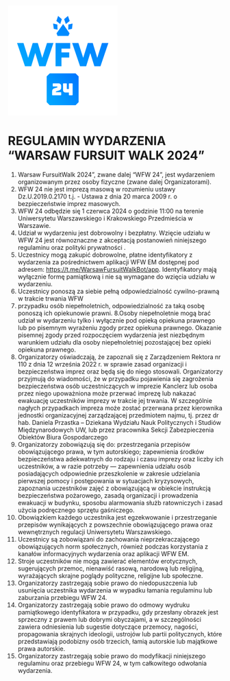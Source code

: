 <img src="./src/wfw_logo_blue.png" width="256">

# REGULAMIN WYDARZENIA “WARSAW FURSUIT WALK 2024”

1. Warsaw FursuitWalk 2024”, zwane dalej “WFW 24”, jest wydarzeniem organizowanym przez osoby fizyczne (zwane dalej Organizatorami).
2. WFW 24 nie jest imprezą masową w rozumieniu ustawy Dz.U.2019.0.2170 t.j. - Ustawa z dnia 20 marca 2009 r. o bezpieczeństwie imprez masowych.
3. WFW 24 odbędzie się 1 czerwca 2024 o godzinie 11:00 na terenie Uniwersytetu Warszawskiego i Krakowskiego Przedmieścia w Warszawie.
4. Udział w wydarzeniu jest dobrowolny i bezpłatny. Wzięcie udziału w WFW 24 jest równoznaczne z akceptacją postanowień niniejszego regulaminu oraz polityki prywatności <tu link do polityki>.
5. Uczestnicy mogą zakupić dobrowolne, płatne identyfikatory z wydarzenia za pośrednictwem aplikacji WFW EM dostępnej pod adresem: https://t.me/WarsawFursuitWalkBot/app. Identyfikatory mają wyłącznie formę pamiątkową i nie są wymagane do wzięcia udziału w wydarzeniu.
6. Uczestnicy ponoszą za siebie pełną odpowiedzialność cywilno-prawną w trakcie trwania WFW
7. przypadku osób niepełnoletnich, odpowiedzialność za taką osobę ponoszą ich opiekunowie prawni.
   8.Osoby niepełnoletnie mogą brać udział w wydarzeniu tylko i wyłącznie pod opieką opiekuna prawnego lub po pisemnym wyrażeniu zgody przez opiekuna prawnego. Okazanie pisemnej zgody przed rozpoczęciem wydarzenia jest niezbędnym warunkiem udziału dla osoby niepełnoletniej pozostającej bez opieki opiekuna prawnego.
8. Organizatorzy oświadczają, że zapoznali się z Zarządzeniem Rektora nr 110 z dnia 12 września 2022 r. w sprawie zasad organizacji i bezpieczeństwa imprez oraz będą się do niego stosowali. Organizatorzy przyjmują do wiadomości, że w przypadku pojawienia się zagrożenia bezpieczeństwa osób uczestniczących w imprezie Kanclerz lub osoba przez niego upoważniona może przerwać imprezę lub nakazać ewakuację uczestników imprezy w trakcie jej trwania. W szczególnie nagłych przypadkach impreza może zostać przerwana przez kierownika jednostki organizacyjnej zarządzającej przedmiotem najmu, tj. przez dr hab. Daniela Przastka – Dziekana Wydziału Nauk Politycznych i Studiów Międzynarodowych UW, lub przez pracownika Sekcji Zabezpieczenia Obiektów Biura Gospodarczego
9. Organizatorzy zobowiązują się do: przestrzegania przepisów obowiązującego prawa, w tym autorskiego; zapewnienia środków bezpieczeństwa adekwatnych do rodzaju i czasu imprezy oraz liczby ich uczestników, a w razie potrzeby — zapewnienia udziału osób posiadających odpowiednie przeszkolenie w zakresie udzielania pierwszej pomocy i postępowania w sytuacjach kryzysowych, zapoznania uczestników zajęć z obowiązującą w obiekcie instrukcją bezpieczeństwa pożarowego, zasadą organizacji i prowadzenia ewakuacji w budynku, sposobu alarmowania służb ratowniczych i zasad użycia podręcznego sprzętu gaśniczego.
10. Obowiązkiem każdego uczestnika jest egzekwowanie i przestrzeganie przepisów wynikających z powszechnie obowiązującego prawa oraz wewnętrznych regulacji Uniwersytetu Warszawskiego.
11. Uczestnicy są zobowiązani do zachowania nieprzekraczającego obowiązujących norm społecznych, również podczas korzystania z kanałów informacyjnych wydarzenia oraz aplikacji WFW EM.
12. Stroje uczestników nie mogą zawierać elementów erotycznych, sugerujących przemoc, nienawiść rasową, narodową lub religijną, wyrażających skrajne poglądy polityczne, religijne lub społeczne.
13. Organizatorzy zastrzegają sobie prawo do niedopuszczenia lub usunięcia uczestnika wydarzenia w wypadku łamania regulaminu lub zaburzania przebiegu WFW 24.
14. Organizatorzy zastrzegają sobie prawo do odmowy wydruku pamiątkowego identyfikatora w przypadku, gdy przesłany obrazek jest sprzeczny z prawem lub dobrymi obyczajami, a w szczególności zawiera odniesienia lub sugestie dotyczące przemocy, nagości, propagowania skrajnych ideologii, ustrojów lub partii politycznych, które przedstawiają podobizny osób trzecich, łamią autorskie lub majątkowe prawa autorskie.
15. Organizatorzy zastrzegają sobie prawo do modyfikacji niniejszego regulaminu oraz przebiegu WFW 24, w tym całkowitego odwołania wydarzenia.
